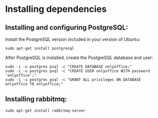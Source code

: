 # Installing dependencies

## Installing and configuring PostgreSQL:

Install the PostgreSQL version included in your version of Ubuntu:
````
sudo apt-get install postgresql
````

After PostgreSQL is installed, create the PostgreSQL database and user:
````
sudo -i -u postgres psql -c "CREATE DATABASE onlyoffice;"
sudo -i -u postgres psql -c "CREATE USER onlyoffice WITH password 'onlyoffice';"
sudo -i -u postgres psql -c "GRANT ALL privileges ON DATABASE onlyoffice TO onlyoffice;"
````
## Installing rabbitmq:
````
sudo apt-get install rabbitmq-server
````